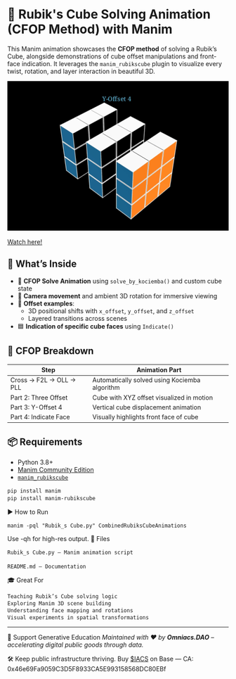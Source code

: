 # 🧊 Rubik's Cube Solving Animation (CFOP Method) with Manim

This Manim animation showcases the **CFOP method** of solving a Rubik’s Cube, alongside demonstrations of cube offset manipulations and front-face indication. It leverages the `manim_rubikscube` plugin to visualize every twist, rotation, and layer interaction in beautiful 3D.

![Animation Preview](preview.png)

[Watch here!](https://youtu.be/XH3u21zanDw)

## 🔄 What’s Inside

- 🧠 **CFOP Solve Animation** using `solve_by_kociemba()` and custom cube state
- 🎥 **Camera movement** and ambient 3D rotation for immersive viewing
- 🧱 **Offset examples**:
  - 3D positional shifts with `x_offset`, `y_offset`, and `z_offset`
  - Layered transitions across scenes
- 🟦 **Indication of specific cube faces** using `Indicate()`

## 🧩 CFOP Breakdown

| Step            | Animation Part           |
|-----------------|--------------------------|
| Cross → F2L → OLL → PLL | Automatically solved using Kociemba algorithm |
| Part 2: Three Offset     | Cube with XYZ offset visualized in motion |
| Part 3: Y-Offset 4       | Vertical cube displacement animation |
| Part 4: Indicate Face    | Visually highlights front face of cube |

## 📦 Requirements

- Python 3.8+
- [Manim Community Edition](https://www.manim.community/)
- [`manim_rubikscube`](https://github.com/ManimCommunity/manim_rubikscube)

```bash
pip install manim
pip install manim-rubikscube
```

▶️ How to Run

```
manim -pql "Rubik_s Cube.py" CombinedRubiksCubeAnimations
```

Use -qh for high-res output.
📁 Files

    Rubik_s Cube.py — Manim animation script

    README.md — Documentation

🎓 Great For

    Teaching Rubik’s Cube solving logic
    Exploring Manim 3D scene building
    Understanding face mapping and rotations
    Visual experiments in spatial transformations



---
🤝 Support Generative Education
*Maintained with ❤️ by **Omniacs.DAO** – accelerating digital public goods through data.*

🛠️ Keep public infrastructure thriving. Buy [$IACS](http://dexscreener.com/base/0xd4d742cc8f54083f914a37e6b0c7b68c6005a024) on Base — CA: 0x46e69Fa9059C3D5F8933CA5E993158568DC80EBf
